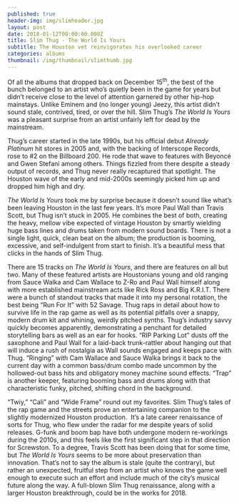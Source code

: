 ```yaml
---
published: true
header-img: img/slimheader.jpg
layout: post
date: 2018-01-12T00:00:00.000Z
title: Slim Thug - The World Is Yours
subtitle: The Houston vet reinvigorates his overlooked career
categories: albums
thumbnail: /img/thumbnail/slimthumb.jpg
---
```

<p>Of all the albums that dropped back on December 15<sup>th</sup>, the best of the bunch belonged to an artist who&rsquo;s quietly been in the game for years but didn&rsquo;t receive close to the level of attention garnered by other hip-hop mainstays. Unlike Eminem and (no longer young) Jeezy, this artist didn&rsquo;t sound stale, contrived, tired, or over the hill. Slim Thug&rsquo;s <em>The World Is Yours </em>was a pleasant surprise from an artist unfairly left for dead by the mainstream.</p>
<p>Thug&rsquo;s career started in the late 1990s, but his official debut <em>Already Platinum </em>hit stores in 2005 and, with the backing of Interscope Records, rose to #2 on the Billboard 200. He rode that wave to features with Beyonc&eacute; and Gwen Stefani among others. Things fizzled from there despite a steady output of records, and Thug never really recaptured that spotlight. The Houston wave of the early and mid-2000s seemingly picked him up and dropped him high and dry.</p>
<p><em>The World Is Yours </em>took me by surprise because it doesn&rsquo;t sound like what&rsquo;s been leaving Houston in the last few years. It&rsquo;s more Paul Wall than Travis Scott, but Thug isn&rsquo;t stuck in 2005. He combines the best of both, creating the heavy, mellow vibe expected of vintage Houston by smartly wielding huge bass lines and drums taken from modern sound boards. There is not a single light, quick, clean beat on the album; the production is booming, excessive, and self-indulgent from start to finish. It&rsquo;s a beautiful mess that clicks in the hands of Slim Thug.</p>
<p>There are 15 tracks on <em>The World Is Yours</em>, and there are features on all but two. Many of these featured artists are Houstonians young and old ranging from Sauce Walka and Cam Wallace to Z-Ro and Paul Wall himself along with more established mainstream acts like Rick Ross and Big K.R.I.T. There were a bunch of standout tracks that made it into my personal rotation, the best being &ldquo;Run For It&rdquo; with 52 Savage. Thug raps in detail about how to survive life in the rap game as well as its potential pitfalls over a snappy, modern drum kit and whining, weirdly pitched synths. Thug&rsquo;s industry savvy quickly becomes apparently, demonstrating a penchant for detailed storytelling bars as well as an ear for hooks. &ldquo;RIP Parking Lot&rdquo; dusts off the saxophone and Paul Wall for a laid-back trunk-rattler about hanging out that will induce a rush of nostalgia as Wall sounds engaged and keeps pace with Thug. &ldquo;Ringing&rdquo; with Cam Wallace and Sauce Walka brings it back to the current day with a common bass/drum combo made uncommon by the hollowed-out bass hits and obligatory money machine sound effects. &ldquo;Trap&rdquo; is another keeper, featuring booming bass and drums along with that characteristic funky, pitched, shifting chord in the background.</p>
<p>&ldquo;Twiy,&rdquo; &ldquo;Cali&rdquo; and &ldquo;Wide Frame&rdquo; round out my favorites. Slim Thug&rsquo;s tales of the rap game and the streets prove an entertaining companion to the slightly modernized Houston production. &nbsp;It&rsquo;s a late career renaissance of sorts for Thug, who flew under the radar for me despite years of solid releases. G-funk and boom bap have both undergone modern re-workings during the 2010s, and this feels like the first significant step in that direction for Screwston. To a degree, Travis Scott has been doing that for some time, but <em>The World Is Yours </em>seems to be more about preservation than innovation. That&rsquo;s not to say the album is stale (quite the contrary), but rather an unexpected, fruitful step from an artist who knows the game well enough to execute such an effort and include much of the city&rsquo;s musical future along the way. A full-blown Slim Thug renaissance, along with a larger Houston breakthrough, could be in the works for 2018.</p>
